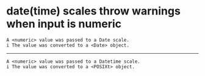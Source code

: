 # date(time) scales throw warnings when input is numeric

    A <numeric> value was passed to a Date scale.
    i The value was converted to a <Date> object.

---

    A <numeric> value was passed to a Datetime scale.
    i The value was converted to a <POSIXt> object.

